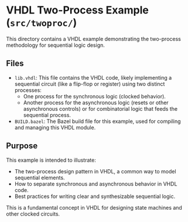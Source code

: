 # VHDL Two-Process Example (`src/twoproc/`)

This directory contains a VHDL example demonstrating the two-process methodology for sequential logic design.

## Files

- `lib.vhdl`: This file contains the VHDL code, likely implementing a sequential circuit (like a flip-flop or register) using two distinct processes:
    - One process for the synchronous logic (clocked behavior).
    - Another process for the asynchronous logic (resets or other asynchronous controls) or for combinatorial logic that feeds the sequential process.
- `BUILD.bazel`: The Bazel build file for this example, used for compiling and managing this VHDL module.

## Purpose

This example is intended to illustrate:
- The two-process design pattern in VHDL, a common way to model sequential elements.
- How to separate synchronous and asynchronous behavior in VHDL code.
- Best practices for writing clear and synthesizable sequential logic.

This is a fundamental concept in VHDL for designing state machines and other clocked circuits.
